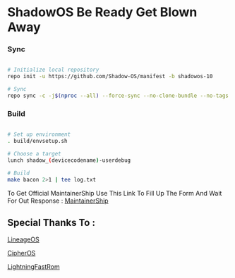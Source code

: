# ShadowOS Be Ready Get Blown Away #

### Sync ###

```bash

# Initialize local repository
repo init -u https://github.com/Shadow-OS/manifest -b shadowos-10

# Sync
repo sync -c -j$(nproc --all) --force-sync --no-clone-bundle --no-tags
```

### Build ###

```bash

# Set up environment
. build/envsetup.sh

# Choose a target
lunch shadow_(devicecodename)-userdebug

# Build
make bacon 2>1 | tee log.txt
```
To Get Official MaintainerShip Use This Link To Fill Up The Form And Wait For Out Response :
[MaintainerShip](https://docs.google.com/forms/d/e/1FAIpQLSeys3ZrOIWQrWIA58YjiqP1oH8Ue62bzdmpBZl6QpDhHQcIJQ/viewform?usp=sf_link)

Special Thanks To :
-------------------

[LineageOS](https://github.com/LineageOS)

[CipherOS](https://github.com/CipherOS)

[LightningFastRom](https://github.com/LightningFastRom)
